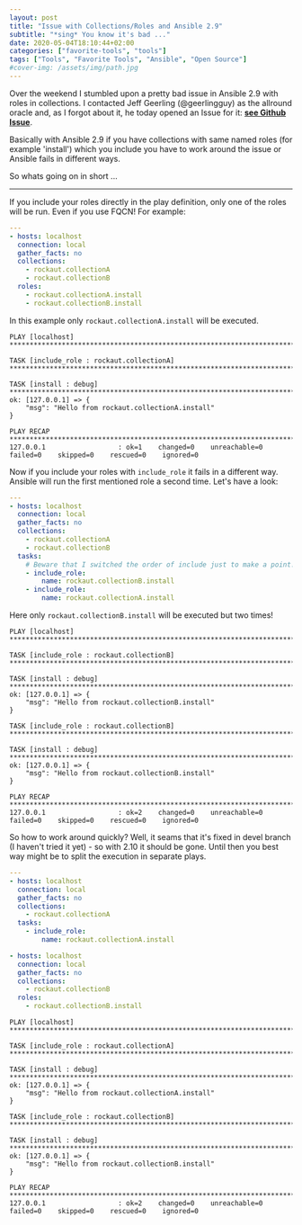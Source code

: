 ```yaml
---
layout: post
title: "Issue with Collections/Roles and Ansible 2.9"
subtitle: "*sing* You know it's bad ..."
date: 2020-05-04T18:10:44+02:00
categories: ["favorite-tools", "tools"]
tags: ["Tools", "Favorite Tools", "Ansible", "Open Source"]
#cover-img: /assets/img/path.jpg
---
```


Over the weekend I stumbled upon a pretty bad issue in Ansible 2.9 with roles in collections.
I contacted Jeff Geerling (@geerlingguy) as the allround oracle and, as I forgot about it, he today opened an Issue for it: __[see Github Issue](https://github.com/ansible/ansible/issues/69307)__.

Basically with Ansible 2.9 if you have collections with same named roles (for example 'install') which you include you have to work around the issue or Ansible fails in different ways.

So whats going on in short ...
<!--more-->

---

If you include your roles directly in the play definition, only one of the roles will be run. Even if you use FQCN!
For example:

```yaml
---
- hosts: localhost
  connection: local
  gather_facts: no
  collections:
    - rockaut.collectionA
    - rockaut.collectionB
  roles:
    - rockaut.collectionA.install
    - rockaut.collectionB.install 
```

In this example only `rockaut.collectionA.install` will be executed.

```console
PLAY [localhost] *******************************************************************************************************

TASK [include_role : rockaut.collectionA] ******************************************************************************

TASK [install : debug] *************************************************************************************************
ok: [127.0.0.1] => {
    "msg": "Hello from rockaut.collectionA.install"
}

PLAY RECAP *************************************************************************************************************
127.0.0.1                  : ok=1    changed=0    unreachable=0    failed=0    skipped=0    rescued=0    ignored=0 
```

Now if you include your roles with `include_role` it fails in a different way. Ansible will run the first mentioned role a second time.
Let's have a look:

```yaml
---
- hosts: localhost
  connection: local
  gather_facts: no
  collections:
    - rockaut.collectionA
    - rockaut.collectionB
  tasks:
    # Beware that I switched the order of include just to make a point!
    - include_role:
        name: rockaut.collectionB.install
    - include_role:
        name: rockaut.collectionA.install 
```

Here only `rockaut.collectionB.install` will be executed but two times!

```console
PLAY [localhost] *******************************************************************************************************

TASK [include_role : rockaut.collectionB] ******************************************************************************

TASK [install : debug] *************************************************************************************************
ok: [127.0.0.1] => {
    "msg": "Hello from rockaut.collectionB.install"
}

TASK [include_role : rockaut.collectionB] ******************************************************************************

TASK [install : debug] *************************************************************************************************
ok: [127.0.0.1] => {
    "msg": "Hello from rockaut.collectionB.install"
}

PLAY RECAP *************************************************************************************************************
127.0.0.1                  : ok=2    changed=0    unreachable=0    failed=0    skipped=0    rescued=0    ignored=0 
```

So how to work around quickly? Well, it seams that it's fixed in devel branch (I haven't tried it yet) - so with 2.10 it should be gone.
Until then you best way might be to split the execution in separate plays.

```yaml
---
- hosts: localhost
  connection: local
  gather_facts: no
  collections:
    - rockaut.collectionA
  tasks:
    - include_role:
        name: rockaut.collectionA.install

- hosts: localhost
  connection: local
  gather_facts: no
  collections:
    - rockaut.collectionB
  roles:
    - rockaut.collectionB.install 
```

```console
PLAY [localhost] *******************************************************************************************************

TASK [include_role : rockaut.collectionA] ******************************************************************************

TASK [install : debug] *************************************************************************************************
ok: [127.0.0.1] => {
    "msg": "Hello from rockaut.collectionA.install"
}

TASK [include_role : rockaut.collectionB] ******************************************************************************

TASK [install : debug] *************************************************************************************************
ok: [127.0.0.1] => {
    "msg": "Hello from rockaut.collectionB.install"
}

PLAY RECAP *************************************************************************************************************
127.0.0.1                  : ok=2    changed=0    unreachable=0    failed=0    skipped=0    rescued=0    ignored=0 
```
